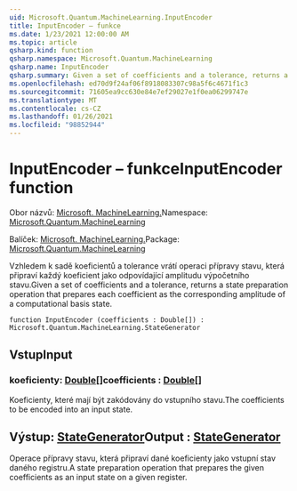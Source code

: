 ```yaml
---
uid: Microsoft.Quantum.MachineLearning.InputEncoder
title: InputEncoder – funkce
ms.date: 1/23/2021 12:00:00 AM
ms.topic: article
qsharp.kind: function
qsharp.namespace: Microsoft.Quantum.MachineLearning
qsharp.name: InputEncoder
qsharp.summary: Given a set of coefficients and a tolerance, returns a state preparation operation that prepares each coefficient as the corresponding amplitude of a computational basis state.
ms.openlocfilehash: ed70d9f24af06f8918083307c98a5f6c4671f1c3
ms.sourcegitcommit: 71605ea9cc630e84e7ef29027e1f0ea06299747e
ms.translationtype: MT
ms.contentlocale: cs-CZ
ms.lasthandoff: 01/26/2021
ms.locfileid: "98852944"
---
```

# <a name="inputencoder-function"></a><span data-ttu-id="66e65-102">InputEncoder – funkce</span><span class="sxs-lookup"><span data-stu-id="66e65-102">InputEncoder function</span></span>

<span data-ttu-id="66e65-103">Obor názvů: [Microsoft. MachineLearning.](xref:Microsoft.Quantum.MachineLearning)</span><span class="sxs-lookup"><span data-stu-id="66e65-103">Namespace: [Microsoft.Quantum.MachineLearning](xref:Microsoft.Quantum.MachineLearning)</span></span>

<span data-ttu-id="66e65-104">Balíček: [Microsoft. MachineLearning.](https://nuget.org/packages/Microsoft.Quantum.MachineLearning)</span><span class="sxs-lookup"><span data-stu-id="66e65-104">Package: [Microsoft.Quantum.MachineLearning](https://nuget.org/packages/Microsoft.Quantum.MachineLearning)</span></span>


<span data-ttu-id="66e65-105">Vzhledem k sadě koeficientů a tolerance vrátí operaci přípravy stavu, která připraví každý koeficient jako odpovídající amplitudu výpočetního stavu.</span><span class="sxs-lookup"><span data-stu-id="66e65-105">Given a set of coefficients and a tolerance, returns a state preparation operation that prepares each coefficient as the corresponding amplitude of a computational basis state.</span></span>

```qsharp
function InputEncoder (coefficients : Double[]) : Microsoft.Quantum.MachineLearning.StateGenerator
```


## <a name="input"></a><span data-ttu-id="66e65-106">Vstup</span><span class="sxs-lookup"><span data-stu-id="66e65-106">Input</span></span>

### <a name="coefficients--double"></a><span data-ttu-id="66e65-107">koeficienty: [Double](xref:microsoft.quantum.lang-ref.double)[]</span><span class="sxs-lookup"><span data-stu-id="66e65-107">coefficients : [Double](xref:microsoft.quantum.lang-ref.double)[]</span></span>

<span data-ttu-id="66e65-108">Koeficienty, které mají být zakódovány do vstupního stavu.</span><span class="sxs-lookup"><span data-stu-id="66e65-108">The coefficients to be encoded into an input state.</span></span>



## <a name="output--stategenerator"></a><span data-ttu-id="66e65-109">Výstup: [StateGenerator](xref:Microsoft.Quantum.MachineLearning.StateGenerator)</span><span class="sxs-lookup"><span data-stu-id="66e65-109">Output : [StateGenerator](xref:Microsoft.Quantum.MachineLearning.StateGenerator)</span></span>

<span data-ttu-id="66e65-110">Operace přípravy stavu, která připraví dané koeficienty jako vstupní stav daného registru.</span><span class="sxs-lookup"><span data-stu-id="66e65-110">A state preparation operation that prepares the given coefficients as an input state on a given register.</span></span>